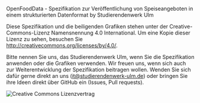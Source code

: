OpenFoodData - Spezifikation zur Veröffentlichung von Speiseangeboten in einem strukturierten Datenformat
by Studierendenwerk Ulm

Diese Spezifikation und die beiligenden Grafiken stehen unter der Creative-Commons-Lizenz Namensnennung 4.0 International. Um eine Kopie dieser Lizenz zu sehen, besuchen Sie http://creativecommons.org/licenses/by/4.0/.

Bitte nennen Sie uns, das Studierendenwerk Ulm, wenn Sie die Spezifikation anwenden oder die Grafiken verwenden. Wir freuen uns, wenn sich auch zur Weiterentwicklung der Spezifikation beitragen wollen. Wenden Sie sich dafür gerne direkt an uns (it@studierendenwerk-ulm.de) oder bringen Sie ihre Ideen direkt über GitHub ein (Issues, Pull requests).

![Creative Commons Lizenzvertrag](https://i.creativecommons.org/l/by/4.0/88x31.png)

